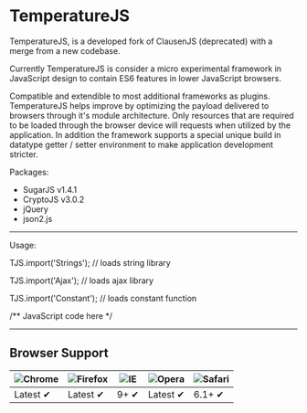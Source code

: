 # TemperatureJS

TemperatureJS, is a developed fork of ClausenJS (deprecated) with a merge from a new codebase.

Currently TemperatureJS is consider a micro experimental framework in JavaScript design to contain ES6 features in lower JavaScript browsers.

Compatible and extendible to most additional frameworks as plugins.
TemperatureJS helps improve by optimizing the payload delivered to browsers through it's module architecture. Only resources that are required to be loaded through the browser device will requests when utilized by the application. In addition the framework supports a special unique build in datatype getter / setter environment to make application development stricter.

Packages:

- SugarJS v1.4.1
- CryptoJS v3.0.2
- jQuery
- json2.js

----------------------------

Usage:

TJS.import('Strings');   // loads string library

TJS.import('Ajax');      // loads ajax library

TJS.import('Constant');  // loads constant function

/** JavaScript code here */

----------------------------

## Browser Support

![Chrome](https://raw.github.com/alrra/browser-logos/master/chrome/chrome_48x48.png) | ![Firefox](https://raw.github.com/alrra/browser-logos/master/firefox/firefox_48x48.png) | ![IE](https://raw.github.com/alrra/browser-logos/master/internet-explorer/internet-explorer_48x48.png) | ![Opera](https://raw.github.com/alrra/browser-logos/master/opera/opera_48x48.png) | ![Safari](https://raw.github.com/alrra/browser-logos/master/safari/safari_48x48.png)
--- | --- | --- | --- | --- |
Latest ✔ | Latest ✔ | 9+ ✔ | Latest ✔ | 6.1+ ✔ |